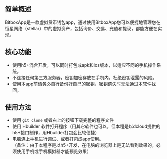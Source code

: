 
## 简单概述
BitboxApp是一款虚拟货币钱包app，通过使用BitboxApp您可以便捷地管理您在恒星网络（stellar）中的虚拟资产，包括询价、交易、充值和提现，都能方便在实现。

## 核心功能
* 使用h5+混合开发，可以同时打包成apk和ios版本，以适应不同的手机操作系统。
* 不连接任何第三方服务器，密钥加密存放在手机内，杜绝密钥泄露的风险。
* 使用本app前请务必自行备份好自己的密钥，密钥遗失时无法通过本软件找回。

## 使用方法
* 使用 `git clone` 或者右上的按钮下载完整的程序文件
* 使用 Hbuilder 软件打开程序（用其它软件也可以，但本程是以dcloud提供的h5+接口制作，用Hbuilder打包会比较便捷）
* 电脑连上手机进行调试、或者打包成app使用。<br>
（备注：由于本程序是以h5+开发，在电脑的浏览器上是无法看到效果的，必须使用手机或手机模拟器才能预览效果）

